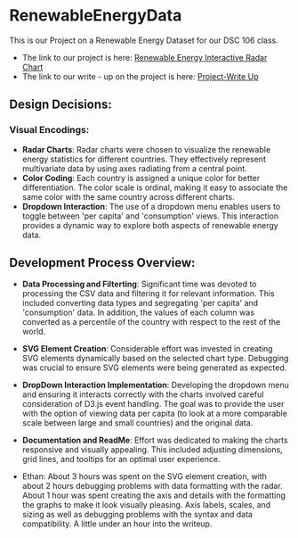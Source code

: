 # RenewableEnergyData

This is our Project on a Renewable Energy Dataset for our DSC 106 class.
* The link to our project is here: [Renewable Energy Interactive Radar Chart](https://etvoucsd.github.io/RenewableEnergyData/dsc106project3.html)
* The link to our write - up on the project is here: [Project-Write Up](https://docs.google.com/document/d/18UMJkuv8YmAhcdcIO0NX3_Q94d4zSPBmvuL4zOwM5lg/edit)

## Design Decisions:
### Visual Encodings:
* **Radar Charts**: Radar charts were chosen to visualize the renewable energy statistics for different countries. They effectively represent multivariate data by using axes radiating from a central point.
*  **Color Coding**: Each country is assigned a unique color for better differentiation. The color scale is ordinal, making it easy to associate the same color with the same country across different charts.
*  **Dropdown Interaction**: The use of a dropdown menu enables users to toggle between 'per capita' and 'consumption' views. This interaction provides a dynamic way to explore both aspects of renewable energy data.

## Development Process Overview:
* **Data Processing and Filterting**: Significant time was devoted to processing the CSV data and filtering it for relevant information. This included converting data types and segregating 'per capita' and 'consumption' data. In addition, the values of each column was converted as a percentile of the country with respect to the rest of the world.
* **SVG Element Creation**: Considerable effort was invested in creating SVG elements dynamically based on the selected chart type. Debugging was crucial to ensure SVG elements were being generated as expected.
*  **DropDown Interaction Implementation**: Developing the dropdown menu and ensuring it interacts correctly with the charts involved careful consideration of D3.js event handling. The goal was to provide the user with the option of viewing data per capita (to look at a more comparable scale between large and small countries) and the original data.
* **Documentation and ReadMe**: Effort was dedicated to making the charts responsive and visually appealing. This included adjusting dimensions, grid lines, and tooltips for an optimal user experience.

* Ethan: About 3 hours was spent on the SVG element creation, with about 2 hours debugging problems with data formatting with the radar. About 1 hour was spent creating the axis and details with the formatting the graphs to make it look visually pleasing. Axis labels, scales, and sizing as well as debugging problems with the syntax and data compatibility. A little under an hour into the writeup.
